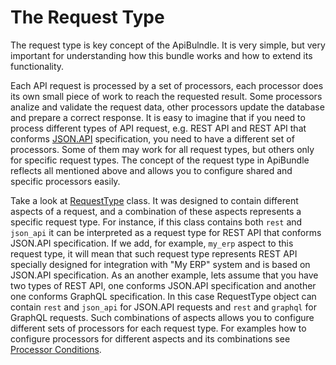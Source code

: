 # The Request Type

The request type is key concept of the ApiBulndle. It is very simple, but very important for understanding
how this bundle works and how to extend its functionality.

Each API request is processed by a set of processors, each processor does its own small piece of work to reach the
requested result. Some processors analize and validate the request data, other processors update the database
and prepare a correct response. It is easy to imagine that if you need to process different types of
API request, e.g. REST API and REST API that conforms [JSON.API](http://jsonapi.org/) specification,
you need to have a different set of processors. Some of them may work for all request types, but others only
for specific request types. The concept of the request type in ApiBundle reflects all mentioned above and
allows you to configure shared and specific processors easily.

Take a look at [RequestType](../../Request/RequestType.php) class. It was designed to contain different aspects
of a request, and a combination of these aspects represents a specific request type.
For instance, if this class contains both `rest` and `json_api` it can be interpreted as a request type for REST API
that conforms JSON.API specification. If we add, for example, `my_erp` aspect to this request type, it will mean
that such request type represents REST API specially designed for integration with "My ERP" system and is based on
JSON.API specification. As an another example, lets assume that you have two types of REST API, one conforms
JSON.API specification and another one conforms GraphQL specification. In this case RequestType object can
contain `rest` and `json_api` for JSON.API requests and `rest` and `graphql` for GraphQL requests.
Such combinations of aspects allows you to configure different sets of processors for each request type.
For examples how to configure processors for different aspects and its combinations see
[Processor Conditions](./processors.md#processor-conditions).
